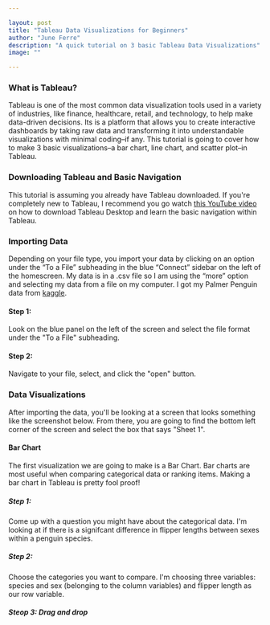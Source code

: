 ```yaml
---

layout: post
title: "Tableau Data Visualizations for Beginners"
author: "June Ferre"
description: "A quick tutorial on 3 basic Tableau Data Visualizations"
image: ""

---
```


### What is Tableau? 
Tableau is one of the most common data visualization tools used in a variety of industries, like finance, healthcare, retail, and technology, to help make data-driven decisions. Its is a platform that allows you to create interactive dashboards by taking raw data and transforming it into understandable visualizations with minimal coding–if any. This tutorial is going to cover how to make 3 basic visualizations–a bar chart, line chart, and scatter plot–in Tableau. 

### Downloading Tableau and Basic Navigation 
 This tutorial is assuming you already have Tableau downloaded. If you're completely new to Tableau, I recommend you go watch [this YouTube video](https://www.youtube.com/watch?v=QYnkudCxbmE) on how to download Tableau Desktop and learn the basic navigation within Tableau. 

### Importing Data 
Depending on your file type, you import your data by clicking on an option under the “To a File” subheading in the blue “Connect” sidebar on the left of the homescreen. My data is in a .csv file so I am using the “more” option and selecting my data from a file on my computer. I got my Palmer Penguin data from [kaggle](https://www.kaggle.com/datasets/parulpandey/palmer-archipelago-antarctica-penguin-data). 

#### Step 1:
Look on the blue panel on the left of the screen and select the file format under the "To a File" subheading. 

#### Step 2: 
Navigate to your file, select, and click the "open" button.

### Data Visualizations
After importing the data, you'll be looking at a screen that looks something like the screenshot below. From there, you are going to find the bottom left corner of the screen and select the box that says "Sheet 1". 

#### Bar Chart
The first visualization we are going to make is a Bar Chart. Bar charts are most useful when comparing categorical data or ranking items. Making a bar chart in Tableau is pretty fool proof!

##### Step 1:
Come up with a question you might have about the categorical data. I'm looking at if there is a signifcant difference in flipper lengths between sexes within a penguin species. 

##### Step 2:
Choose the categories you want to compare. I'm choosing three variables: species and sex (belonging to the column variables) and flipper length as our row variable. 

##### Steop 3: Drag and drop 
